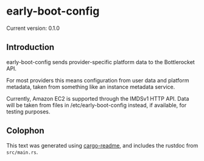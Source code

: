 # early-boot-config

Current version: 0.1.0

## Introduction

early-boot-config sends provider-specific platform data to the Bottlerocket API.

For most providers this means configuration from user data and platform metadata, taken from
something like an instance metadata service.

Currently, Amazon EC2 is supported through the IMDSv1 HTTP API.  Data will be taken from files in
/etc/early-boot-config instead, if available, for testing purposes.

## Colophon

This text was generated using [cargo-readme](https://crates.io/crates/cargo-readme), and includes the rustdoc from `src/main.rs`.
